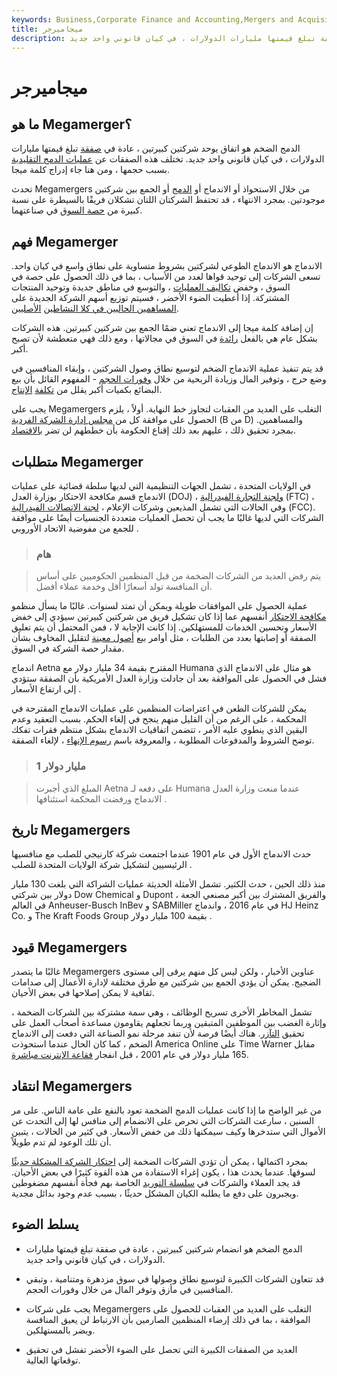 ```yaml
---
keywords: Business,Corporate Finance and Accounting,Mergers and Acquisitions,M&amp;amp;A
title: ميجاميرجر
description: الدمج الضخم هو انضمام شركتين كبيرتين ، عادةً في صفقة تبلغ قيمتها مليارات الدولارات ، في كيان قانوني واحد جديد.
---
```


# ميجاميرجر
## ما هو Megamerger؟

الدمج الضخم هو اتفاق يوحد شركتين كبيرتين ، عادة في [صفقة](/transaction) تبلغ قيمتها مليارات الدولارات ، في كيان قانوني واحد جديد. تختلف هذه الصفقات عن [عمليات الدمج التقليدية](/merger) بسبب حجمها ، ومن هنا جاء إدراج كلمة ميجا.

تحدث Megamergers من خلال الاستحواذ أو الاندماج أو [الدمج](/consolidate) أو الجمع بين شركتين موجودتين. بمجرد الانتهاء ، قد تحتفظ الشركتان اللتان تشكلان فريقًا بالسيطرة على نسبة كبيرة من [حصة السوق](/marketshare) في صناعتهما.

## فهم Megamerger

الاندماج هو الاندماج الطوعي لشركتين بشروط متساوية على نطاق واسع في كيان واحد. تسعى الشركات إلى توحيد قواها لعدد من الأسباب ، بما في ذلك الحصول على حصة في السوق ، وخفض [تكاليف العمليات](/operating-cost) ، والتوسع في مناطق جديدة وتوحيد المنتجات المشتركة. إذا أعطيت الضوء الأخضر ، فسيتم توزيع أسهم الشركة الجديدة على [المساهمين الحاليين في كلا النشاطين](/shareholder) [الأصليين](/shareholder).

إن إضافة كلمة ميجا إلى الاندماج تعني ضمًا الجمع بين شركتين كبيرتين. هذه الشركات بشكل عام هي بالفعل [رائدة](/market-leader) في السوق في مجالاتها ، ومع ذلك فهي متعطشة لأن تصبح أكبر.

قد يتم تنفيذ عملية الاندماج الضخم لتوسيع نطاق وصول الشركتين ، وإبقاء المنافسين في وضع حرج ، وتوفير المال وزيادة الربحية من خلال [وفورات الحجم](/economiesofscale) - المفهوم القائل بأن بيع البضائع بكميات أكبر يقلل من [تكلفة](/production-cost) [الإنتاج](/production-cost).

يجب على Megamergers التغلب على العديد من العقبات لتجاوز خط النهاية. أولاً ، يلزم الحصول على موافقة كل من [مجلس إدارة الشركة الفردية](/boardofdirectors) (B من D) والمساهمين. بمجرد تحقيق ذلك ، عليهم بعد ذلك إقناع الحكومة بأن خططهم لن تضر [بالاقتصاد](/economy).

## متطلبات Megamerger

في الولايات المتحدة ، تشمل الجهات التنظيمية التي لديها سلطة قضائية على عمليات الاندماج قسم مكافحة الاحتكار بوزارة العدل (DOJ) ، [ولجنة التجارة الفيدرالية](/ftc) (FTC) ، وفي الحالات التي تشمل المذيعين وشركات الإعلام ، [لجنة الاتصالات الفيدرالية](/fcc) (FCC). الشركات التي لديها غالبًا ما يجب أن تحصل العمليات متعددة الجنسيات أيضًا على موافقة للجمع من مفوضية الاتحاد الأوروبي .

> ### هام

> يتم رفض العديد من الشركات الضخمة من قبل المنظمين الحكوميين على أساس أن المنافسة تولد أسعارًا أقل وخدمة عملاء أفضل.

>

عملية الحصول على الموافقات طويلة ويمكن أن تمتد لسنوات. غالبًا ما يسأل منظمو [مكافحة الاحتكار](/antitrust) أنفسهم عما إذا كان تشكيل فريق من شركتين كبيرتين سيؤدي إلى خفض الأسعار وتحسين الخدمات للمستهلكين. إذا كانت الإجابة لا ، فمن المحتمل أن يتم تعليق الصفقة أو إصابتها بعدد من الطلبات ، مثل أوامر بيع [أصول معينة](/asset) لتقليل المخاوف بشأن مقدار حصة الشركة في السوق.

اندماج Aetna المقترح بقيمة 34 مليار دولار مع Humana هو مثال على الاندماج الذي فشل في الحصول على الموافقة بعد أن جادلت وزارة العدل الأمريكية بأن الصفقة ستؤدي إلى ارتفاع الأسعار .

يمكن للشركات الطعن في اعتراضات المنظمين على عمليات الاندماج المقترحة في المحكمة ، على الرغم من أن القليل منهم ينجح في إلغاء الحكم. بسبب التعقيد وعدم اليقين الذي ينطوي عليه الأمر ، تتضمن اتفاقيات الاندماج بشكل منتظم فقرات تفكك توضح الشروط والمدفوعات المطلوبة ، والمعروفة باسم [رسوم الإنهاء](/breakup-fee) ، لإلغاء الصفقة.

> ### 1 مليار دولار

> المبلغ الذي أجبرت Aetna على دفعه لـ Humana عندما منعت وزارة العدل الاندماج ورفضت المحكمة استئنافها .

>

## تاريخ Megamergers

حدث الاندماج الأول في عام 1901 عندما اجتمعت شركة كارنيجي للصلب مع منافسيها الرئيسيين لتشكيل شركة الولايات المتحدة للصلب .

منذ ذلك الحين ، حدث الكثير. تشمل الأمثلة الحديثة عمليات الشراكة التي بلغت 130 مليار دولار بين شركتي Dow Chemical و Dupont ، والفريق المشترك بين أكبر مصنعي الجعة في العالم Anheuser-Busch InBev و SABMiller في عام 2016 ، واندماج HJ Heinz Co. و The Kraft Foods Group بقيمة 100 مليار دولار .

## قيود Megamergers

غالبًا ما يتصدر Megamergers عناوين الأخبار ، ولكن ليس كل منهم يرقى إلى مستوى الضجيج. يمكن أن يؤدي الجمع بين شركتين مع طرق مختلفة لإدارة الأعمال إلى صدامات ثقافية لا يمكن إصلاحها في بعض الأحيان.

تشمل المخاطر الأخرى تسريح الوظائف ، وهي سمة مشتركة بين الشركات الضخمة ، وإثارة الغضب بين الموظفين المتبقين وربما تجعلهم يقاومون مساعدة أصحاب العمل على تحقيق [التآزر](/synergy). هناك أيضًا فرصة لأن تنفد مرحلة نمو الصناعة التي دفعت إلى الاندماج الضخم ، كما كان الحال عندما استحوذت America Online على Time Warner مقابل 165 مليار دولار في عام 2001 ، قبل انفجار [فقاعة الإنترنت مباشرة](/dotcom-bubble).

## انتقاد Megamergers

من غير الواضح ما إذا كانت عمليات الدمج الضخمة تعود بالنفع على عامة الناس. على مر السنين ، سارعت الشركات التي تحرص على الانضمام إلى منافس لها إلى التحدث عن الأموال التي ستدخرها وكيف سيمكنها ذلك من خفض الأسعار. في كثير من الحالات ، يتبين أن تلك الوعود لم تدم طويلاً.

بمجرد اكتمالها ، يمكن أن تؤدي الشركات الضخمة إلى [احتكار الشركة المشكلة حديثًا](/monopoly) لسوقها. عندما يحدث هذا ، يكون إغراء الاستفادة من هذه القوة كثيرًا في بعض الأحيان. قد يجد العملاء والشركات في [سلسلة التوريد](/supplychain) الخاصة بهم فجأة أنفسهم مضغوطين ويجبرون على دفع ما يطلبه الكيان المشكل حديثًا ، بسبب عدم وجود بدائل مجدية.

## يسلط الضوء

- الدمج الضخم هو انضمام شركتين كبيرتين ، عادة في صفقة تبلغ قيمتها مليارات الدولارات ، في كيان قانوني واحد جديد.

- قد تتعاون الشركات الكبيرة لتوسيع نطاق وصولها في سوق مزدهرة ومتنامية ، وتبقي المنافسين في مأزق وتوفر المال من خلال وفورات الحجم.

- يجب على شركات Megamergers التغلب على العديد من العقبات للحصول على الموافقة ، بما في ذلك إرضاء المنظمين الصارمين بأن الارتباط لن يعيق المنافسة ويضر بالمستهلكين.

- العديد من الصفقات الكبيرة التي تحصل على الضوء الأخضر تفشل في تحقيق توقعاتها العالية.

